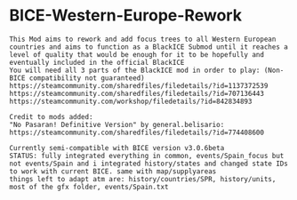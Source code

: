 # BICE-Western-Europe-Rework
	This Mod aims to rework and add focus trees to all Western European countries and aims to function as a BlackICE Submod until it reaches a level of quality that would be enough for it to be hopefully and eventually included in the official BlackICE
	You will need all 3 parts of the BlackICE mod in order to play: (Non-BICE compatibility not guaranteed)
	https://steamcommunity.com/sharedfiles/filedetails/?id=1137372539
	https://steamcommunity.com/sharedfiles/filedetails/?id=707136443
	https://steamcommunity.com/workshop/filedetails/?id=842834893
	
	Credit to mods added:
	"No Pasaran! Definitive Version" by general.belisario:
	https://steamcommunity.com/sharedfiles/filedetails/?id=774408600
	
	Currently semi-compatible with BICE version v3.0.6beta
	STATUS: fully integrated everything in common, events/Spain_focus but not events/Spain and i integrated history/states and changed state IDs to work with current BICE. same with map/supplyareas
	things left to adapt atm are: history/countries/SPR, history/units, most of the gfx folder, events/Spain.txt